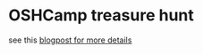 # OSHCamp treasure hunt

see this [blogpost for more details](http://www.mattvenn.net/2015/09/29/esp8266-wargaming/)
